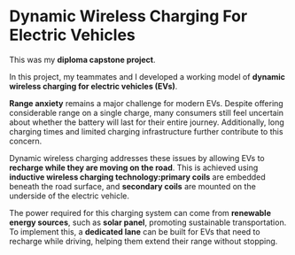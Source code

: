 # Dynamic Wireless Charging For Electric Vehicles 

This was my **diploma capstone project**.

In this project, my teammates and I developed a working model of **dynamic wireless charging for electric vehicles (EVs)**.

**Range anxiety** remains a major challenge for modern EVs. Despite offering considerable range on a single charge, many consumers still feel uncertain about whether the battery will last for their entire journey. Additionally, long charging times and limited charging infrastructure further contribute to this concern.

Dynamic wireless charging addresses these issues by allowing EVs to **recharge while they are moving on the road**. This is achieved using **inductive wireless charging technology:primary coils** are embedded beneath the road surface, and **secondary coils** are mounted on the underside of the electric vehicle.

The power required for this charging system can come from **renewable energy sources**, such as **solar panel**, promoting sustainable transportation. To implement this, a **dedicated lane** can be built for EVs that need to recharge while driving, helping them extend their range without stopping.

